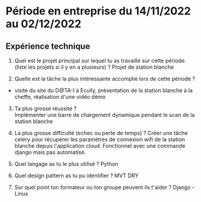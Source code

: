 # Période en entreprise du 14/11/2022 au 02/12/2022

## Expérience technique

1. Quel est le projet principal sur lequel tu as travaillé sur cette période. (liste les projets si il y en a plusieurs) ?
Projet de station blanche

2. Quelle est la tâche la plus intéressante accomplie lors de cette période ?  
  - visite du site du D@TA-I à Ecully, présentation de la station blanche à la cheffe, réalisation d'une vidéo démo  

3. Ta plus grosse réussite ?  
Implémenter une barre de chargement dynamique pendant le scan de la station blanche
 

4. La plus grosse difficulté (echec ou perte de temps) ?
Créer une tâche celery pour récupérer les paramètres de connexion wifi de la station blanche depuis l'application cloud. Fonctionnel avec une commande django mais pas automatisé.  

5. Quel langage as tu le plus utilisé ?
Python

6. Quel design pattern as tu pu identifier ?
MVT
DRY

7. Sur quel point ton formateur ou ton groupe peuvent ils t'aider ?
Django - Linux
